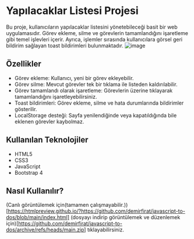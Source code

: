 # Yapılacaklar Listesi Projesi

Bu proje, kullanıcıların yapılacaklar listesini yönetebileceği basit bir web uygulamasıdır. Görev ekleme, silme ve görevlerin tamamlandığını işaretleme gibi temel işlevleri içerir. Ayrıca, işlemler sırasında kullanıcılara görsel geri bildirim sağlayan toast bildirimleri bulunmaktadır.
![image](https://github.com/user-attachments/assets/777225a1-012a-47c1-9047-2b6e09ebdd53)


## Özellikler

- Görev ekleme: Kullanıcı, yeni bir görev ekleyebilir.
- Görev silme: Mevcut görevler tek bir tıklama ile listeden kaldırılabilir.
- Görev tamamlandı olarak işaretleme: Görevlerin üzerine tıklayarak tamamlandığını işaretleyebilirsiniz.
- Toast bildirimleri: Görev ekleme, silme ve hata durumlarında bildirimler gösterilir.
- LocalStorage desteği: Sayfa yenilendiğinde veya kapatıldığında bile eklenen görevler kaybolmaz.

## Kullanılan Teknolojiler

- HTML5
- CSS3
- JavaScript
- Bootstrap 4

## Nasıl Kullanılır?
(Canlı görüntülemek için(tamamen çalışmayabilir.))[https://htmlpreview.github.io/?https://github.com/demirfirat/javascript-to-dos/blob/main/index.html]
(dosyayı indirip görüntülemek ve düzenlemek için)[https://github.com/demirfirat/javascript-to-dos/archive/refs/heads/main.zip] tıklayabilirsiniz.

